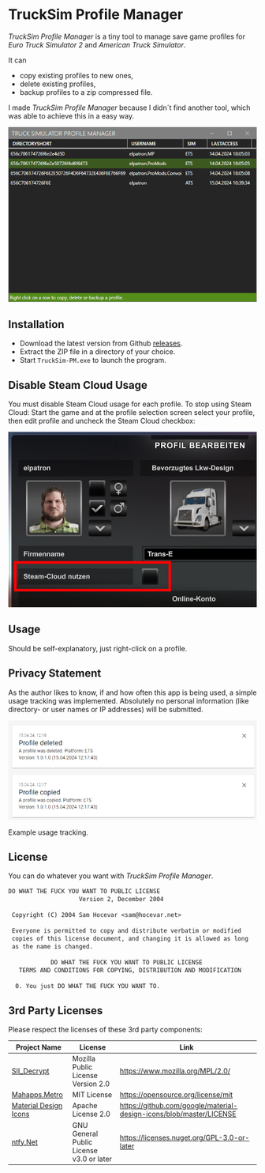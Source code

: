 # TruckSim Profile Manager

*TruckSim Profile Manager* is a tiny tool to manage save game profiles for *Euro Truck Simulator 2* and *American Truck Simulator*.

It can 

- copy existing profiles to new ones, 
- delete existing profiles,
- backup profiles to a zip compressed file.

I made *TruckSim Profile Manager* because I didn´t find another tool, which was able to achieve this in a easy way.

![](./assets/TruckSim-PM.gif)

## Installation

- Download the latest version from Github [releases](https://github.com/elpatron68/TruckSim-PM/releases). 
- Extract the ZIP file in a directory of your choice. 
- Start `TruckSim-PM.exe` to launch the program.

## Disable Steam Cloud Usage

You must disable Steam Cloud usage for each profile. To stop using Steam Cloud: Start the game and at the profile selection screen select your profile, then edit profile and uncheck the Steam Cloud checkbox:

![](./assets/Profilesettings.png)

## Usage

Should be self-explanatory, just right-click on a profile.

## Privacy Statement

As the author likes to know, if and how often this app is being used, a simple usage tracking was implemented. Absolutely no personal information (like directory- or user names or IP addresses) will be submitted.

![image-20240415121945904](./assets/image-20240415121945904.png)

Example usage tracking.

## License

You can do whatever you want with *TruckSim Profile Manager*.

```
DO WHAT THE FUCK YOU WANT TO PUBLIC LICENSE
                    Version 2, December 2004

 Copyright (C) 2004 Sam Hocevar <sam@hocevar.net>

 Everyone is permitted to copy and distribute verbatim or modified
 copies of this license document, and changing it is allowed as long
 as the name is changed.

            DO WHAT THE FUCK YOU WANT TO PUBLIC LICENSE
   TERMS AND CONDITIONS FOR COPYING, DISTRIBUTION AND MODIFICATION

  0. You just DO WHAT THE FUCK YOU WANT TO.
```

## 3rd Party Licenses

Please respect the licenses of these 3rd party components:

| Project Name                                                 | License                                  | Link                                                         |
| ------------------------------------------------------------ | ---------------------------------------- | ------------------------------------------------------------ |
| [SII_Decrypt](https://github.com/TheLazyTomcat/SII_Decrypt)  | Mozilla Public License Version 2.0       | https://www.mozilla.org/MPL/2.0/                             |
| [Mahapps.Metro](https://github.com/MahApps/MahApps.Metro)    | MIT License                              | https://opensource.org/license/mit                           |
| [Material Design Icons](https://github.com/MahApps/MahApps.Metro.IconPacks) | Apache License 2.0                       | https://github.com/google/material-design-icons/blob/master/LICENSE |
| [ntfy.Net](https://github.com/nwithan8/ntfy-dotnet)          | GNU General Public License v3.0 or later | https://licenses.nuget.org/GPL-3.0-or-later                  |

